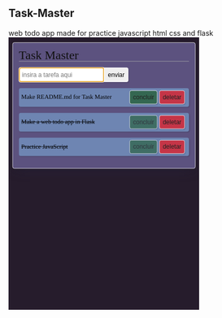 ## Task-Master
web todo app made for practice javascript html css and flask
![alt text](https://raw.githubusercontent.com/0zob/task-master/dev/images/print-task-master.png)
